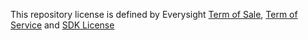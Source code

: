 This repository license is defined by Everysight [Term of Sale](https://www.everysight.com/legal/terms-of-sale), [Term of Service](https://www.everysight.com/legal/terms-of-service) and [SDK License](https://www.everysight.com/legal/sdk-license) 
